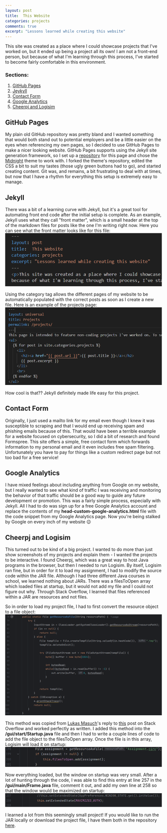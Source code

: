 ```yaml
---
layout: post
title:  This Website
categories: projects
comments: true
excerpt: "Lessons learned while creating this website" 
---
```

<p>This site was created as a place where I could showcase projects that I've worked on, but it ended up being a project all its own! I am not a front-end person, but because of what I'm learning through this process, I've started to become fairly comfortable in this environment.</p>

<h3>Sections:</h3>
<ol>
<a href="#github"><li>GitHub Pages</li></a>
<a href="#jekyll"><li>Jeykyll</li></a>
<a href="#contact"><li>Contact Form</li></a>
<a href="#google"><li>Google Analytics</li></a>
<a href="#cheerpj"><li>Cheerpj and Logisim</li></a>
</ol>

<div id="github" class="section-link">
<h2>GitHub Pages</h2>
<p>My plain old GitHub repository was pretty bland and I wanted something that would both stand out to potential employers and be a little easier on the eyes when referencing my own pages, so I decided to use GitHub Pages to make a nicer looking website. GitHub Pages supports using the Jekyll site generation framework, so I set up a <a href="https://github.com/tlkroll/tlkroll.github.io" target="_blank">repository</a> for this page and chose the <a href="https://github.com/pages-themes/midnight" target="_blank">Midnight</a> theme to work with. I forked the theme's repository, edited the CSS a bit to suit my tastes (those ugly green buttons had to go), and started creating content. Git was, and remains, a bit frustrating to deal with at times, but now that I have a rhythm for everything this setup is extremely easy to manage.</p>
</div>

<div id="jekyll" class="section-link">
<h2>Jekyll</h2>
<p>There was a bit of a learning curve with Jekyll, but it's a great tool for automating front end code after the initial setup is complete. As an example, Jekyll uses what they call "front matter", which is a small header at the top of the markdown files for posts like the one I'm writing right now. Here you can see what the front matter looks like for this file:<br>
<img src="/images/front-matter.png">
</p>
<p>Using the category tag allows the different pages of my website to be automatically populated with the correct posts as soon as I create a new file. Here is an example of the projects page:<br>
<img src="/images/projects-markdown.png">
</p>
<p>How cool is that?? Jekyll definitely made life easy for this project.
</div>

<div id="contact" class="section-link">
<h2>Contact Form</h2>
<p>Originally, I just used a mailto link for my email even though I knew it was susceptible to scraping and that I would end up receiving spam and phishing emails because of this. That would have been a terrible example for a website focused on cybersecurity, so I did a bit of research and found Formspree. This site offers a simple, free contact form which forwards information to my personal email and it even includes free spam filtering. Unfortunately you have to pay for things like a custom redirect page but not too bad for a free service!</p>
</div>

<div id="google" class="section-link">
<h2>Google Analytics</h2>
<p>I have mixed feelings about including anything from Google on my website, but I really wanted to see what kind of traffic I was receiving and monitoring the behavior of that traffic should be a good way to guide any future development or promotion. This was a fairly simple process, especially with Jekyll. All I had to do was sign up for a free Google Analytics account and replace the contents of my <b>head-custom-google-analytics.html</b> file with the code snippet from my Google Analytics page. Now you're being stalked by Google on every inch of my website &#128521;</p>
</div>

<div id="cheerpj" class="section-link">
<h2>Cheerpj and Logisim</h2>
<p>This turned out to be kind of a big project. I wanted to do more than just show screenshots of my projects and explain them - I wanted the projects to be interactive. I found Cheerpj, which was a great way to host Java programs in the browser, but then I needed to run Logisim. By itself, Logisim ran fine, but in order for it to load my assignment, I had to modify the source code within the JAR file. Although I had three different Java courses in school, we learned nothing about JARs. There was a filesToOpen array which loaded files at startup, but it would not add my file and I could not figure out why. Through Stack Overflow, I learned that files referenced within a JAR are resources and not files.</p> 

<p>So in order to load my project file, I had to first convert the resource object to a file object:<br>
<img src="/images/getResourceAsFile.png">
</p>
<p>This method was copied from <a href="https://stackoverflow.com/users/4575433/lukas-masuch" target="_blank">Lukas Masuch</a>'s reply to <a href="https://stackoverflow.com/questions/676097/java-resource-as-file" target="_blank">this</a> post on Stack Overflow and worked perfectly as written. I added this method into the <b>/gui/start/Startup.java</b> file and then I had to write a couple lines of code to add the file object to the filesToOpen array. Once the file is in this array, Logisim will load it on startup:<br>
 <img src="/images/assignment-circ.png">
 </p>

<p>Now everything loaded, but the window on startup was very small. After a lot of hunting through the code, I was able to find this entry at line 257 in the <b>/gui/main/Frame.java</b> file, comment it out, and add my own line at 258 so that the window would be maximized on startup:<br>
<img src="/images/maximize.png">
</p>

<p>I learned a lot from this seemingly small project! If you would like to run the JAR locally or download the project file, I have them both in the repository <a href="https://github.com/tlkroll/logisim" target="_blank">here</a>.</p>
</div>